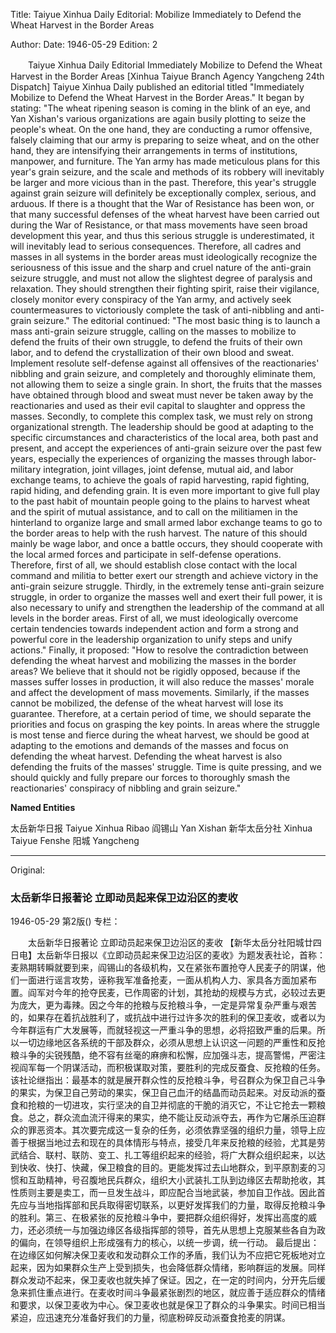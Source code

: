 Title: Taiyue Xinhua Daily Editorial: Mobilize Immediately to Defend the Wheat Harvest in the Border Areas

Author:
Date: 1946-05-29
Edition: 2

　　Taiyue Xinhua Daily Editorial
    Immediately Mobilize to Defend the Wheat Harvest in the Border Areas
    [Xinhua Taiyue Branch Agency Yangcheng 24th Dispatch] Taiyue Xinhua Daily published an editorial titled "Immediately Mobilize to Defend the Wheat Harvest in the Border Areas." It began by stating: "The wheat ripening season is coming in the blink of an eye, and Yan Xishan's various organizations are again busily plotting to seize the people's wheat. On the one hand, they are conducting a rumor offensive, falsely claiming that our army is preparing to seize wheat, and on the other hand, they are intensifying their arrangements in terms of institutions, manpower, and furniture. The Yan army has made meticulous plans for this year's grain seizure, and the scale and methods of its robbery will inevitably be larger and more vicious than in the past. Therefore, this year's struggle against grain seizure will definitely be exceptionally complex, serious, and arduous. If there is a thought that the War of Resistance has been won, or that many successful defenses of the wheat harvest have been carried out during the War of Resistance, or that mass movements have seen broad development this year, and thus this serious struggle is underestimated, it will inevitably lead to serious consequences. Therefore, all cadres and masses in all systems in the border areas must ideologically recognize the seriousness of this issue and the sharp and cruel nature of the anti-grain seizure struggle, and must not allow the slightest degree of paralysis and relaxation. They should strengthen their fighting spirit, raise their vigilance, closely monitor every conspiracy of the Yan army, and actively seek countermeasures to victoriously complete the task of anti-nibbling and anti-grain seizure."
    The editorial continued: "The most basic thing is to launch a mass anti-grain seizure struggle, calling on the masses to mobilize to defend the fruits of their own struggle, to defend the fruits of their own labor, and to defend the crystallization of their own blood and sweat. Implement resolute self-defense against all offensives of the reactionaries' nibbling and grain seizure, and completely and thoroughly eliminate them, not allowing them to seize a single grain. In short, the fruits that the masses have obtained through blood and sweat must never be taken away by the reactionaries and used as their evil capital to slaughter and oppress the masses. Secondly, to complete this complex task, we must rely on strong organizational strength. The leadership should be good at adapting to the specific circumstances and characteristics of the local area, both past and present, and accept the experiences of anti-grain seizure over the past few years, especially the experiences of organizing the masses through labor-military integration, joint villages, joint defense, mutual aid, and labor exchange teams, to achieve the goals of rapid harvesting, rapid fighting, rapid hiding, and defending grain. It is even more important to give full play to the past habit of mountain people going to the plains to harvest wheat and the spirit of mutual assistance, and to call on the militiamen in the hinterland to organize large and small armed labor exchange teams to go to the border areas to help with the rush harvest. The nature of this should mainly be wage labor, and once a battle occurs, they should cooperate with the local armed forces and participate in self-defense operations. Therefore, first of all, we should establish close contact with the local command and militia to better exert our strength and achieve victory in the anti-grain seizure struggle. Thirdly, in the extremely tense anti-grain seizure struggle, in order to organize the masses well and exert their full power, it is also necessary to unify and strengthen the leadership of the command at all levels in the border areas. First of all, we must ideologically overcome certain tendencies towards independent action and form a strong and powerful core in the leadership organization to unify steps and unify actions."
    Finally, it proposed: "How to resolve the contradiction between defending the wheat harvest and mobilizing the masses in the border areas? We believe that it should not be rigidly opposed, because if the masses suffer losses in production, it will also reduce the masses' morale and affect the development of mass movements. Similarly, if the masses cannot be mobilized, the defense of the wheat harvest will lose its guarantee. Therefore, at a certain period of time, we should separate the priorities and focus on grasping the key points. In areas where the struggle is most tense and fierce during the wheat harvest, we should be good at adapting to the emotions and demands of the masses and focus on defending the wheat harvest. Defending the wheat harvest is also defending the fruits of the masses' struggle. Time is quite pressing, and we should quickly and fully prepare our forces to thoroughly smash the reactionaries' conspiracy of nibbling and grain seizure."



**Named Entities**

太岳新华日报    Taiyue Xinhua Ribao
阎锡山  Yan Xishan
新华太岳分社    Xinhua Taiyue Fenshe
阳城  Yangcheng



<hr /> 

Original: 


### 太岳新华日报著论  立即动员起来保卫边沿区的麦收

1946-05-29
第2版()
专栏：

　　太岳新华日报著论
    立即动员起来保卫边沿区的麦收
    【新华太岳分社阳城廿四日电】太岳新华日报以《立即动员起来保卫边沿区的麦收》为题发表社论，首称：麦熟期转瞬就要到来，阎锡山的各级机构，又在紧张布置抢夺人民麦子的阴谋，他们一面进行谣言攻势，诬称我军准备抢麦，一面从机构人力、家具各方面加紧布置。阎军对今年的抢夺民麦，已作周密的计划，其抢劫的规模与方式，必较过去更为庞大，更为毒辣。因之今年的抢粮与反抢粮斗争，一定是异常复杂严重与艰苦的，如果存在着抗战胜利了，或抗战中进行过许多次的胜利的保卫麦收，或者以为今年群运有广大发展等，而就轻视这一严重斗争的思想，必将招致严重的后果。所以一切边缘地区各系统的干部及群众，必须从思想上认识这一问题的严重性和反抢粮斗争的尖锐残酷，绝不容有丝毫的麻痹和松懈，应加强斗志，提高警惕，严密注视阎军每一个阴谋活动，而积极谋取对策，要胜利的完成反蚕食、反抢粮的任务。
    该社论继指出：最基本的就是展开群众性的反抢粮斗争，号召群众为保卫自己斗争的果实，为保卫自己劳动的果实，保卫自己血汗的结晶而动员起来。对反动派的蚕食和抢粮的一切进攻，实行坚决的自卫并彻底的干脆的消灭它，不让它抢去一颗粮食。总之，群众流血流汗得来的果实，绝不能让反动派夺去，再作为它屠杀压迫群众的罪恶资本。其次要完成这一复杂的任务，必须依靠坚强的组织力量，领导上应善于根据当地过去和现在的具体情形与特点，接受几年来反抢粮的经验，尤其是劳武结合、联村、联防、变工、扎工等组织起来的经验，将广大群众组织起来，以达到快收、快打、快藏，保卫粮食的目的。更能发挥过去山地群众，到平原割麦的习惯和互助精神，号召腹地民兵群众，组织大小武装扎工队到边缘区去帮助抢收，其性质则主要是卖工，而一旦发生战斗，即应配合当地武装，参加自卫作战。因此首先应与当地指挥部和民兵取得密切联系，以更好发挥我们的力量，取得反抢粮斗争的胜利。第三、在极紧张的反抢粮斗争中，要把群众组织得好，发挥出高度的威力，还必须统一与加强边缘区各级指挥部的领导，首先从思想上克服某些各自为政的偏向，在领导组织上形成强有力的核心，以统一步调，统一行动。
    最后提出：在边缘区如何解决保卫麦收和发动群众工作的矛盾，我们认为不应把它死板地对立起来，因为如果群众生产上受到损失，也会降低群众情绪，影响群运的发展。同样群众发动不起来，保卫麦收也就失掉了保证。因之，在一定的时间内，分开先后缓急来抓住重点进行。在麦收时间斗争最紧张剧烈的地区，就应善于适应群众的情绪和要求，以保卫麦收为中心。保卫麦收也就是保卫了群众的斗争果实。时间已相当紧迫，应迅速充分准备好我们的力量，彻底粉碎反动派蚕食抢麦的阴谋。
